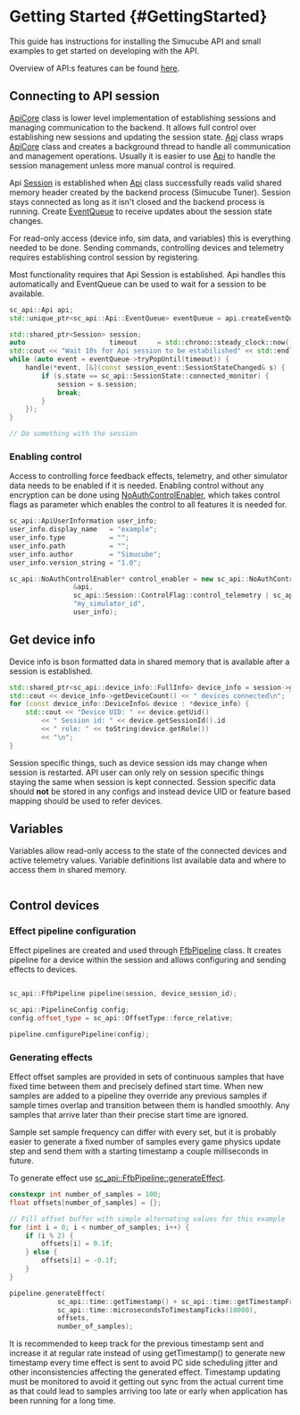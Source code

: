 # Getting Started {#GettingStarted}

This guide has instructions for installing the Simucube API and small examples to get started on developing with the API.

Overview of API:s features can be found [here](#Features).

## Connecting to API session

[ApiCore](#sc_api::ApiCore) class is lower level implementation of establishing sessions and managing communication to the backend.
It allows full control over establishing new sessions and updating the session state. [Api](#sc_api::Api) class
wraps [ApiCore](#sc_api::ApiCore) class and creates a background thread to handle all communication and management operations.
Usually it is easier to use [Api](#sc_api::Api) to handle the session management unless more manual control is required.

Api [Session](#sc_api::Session) is established when [Api](#sc_api::Api) class successfully reads valid shared memory header
created by the backend process (Simucube Tuner). Session stays connected as long as it isn't closed and the backend process is running.
Create [EventQueue](#sc_api::Api::EventQueue) to receive updates about the session state changes.

For read-only access (device info, sim data, and variables) this is everything needed to be done.
Sending commands, controlling devices and telemetry requires establishing control session by registering.

Most functionality requires that Api Session is established. Api handles this automatically and EventQueue can be used
to wait for a session to be available.
```cpp
sc_api::Api api;
std::unique_ptr<sc_api::Api::EventQueue> eventQueue = api.createEventQueue();

std::shared_ptr<Session> session;
auto                     timeout     = std::chrono::steady_clock::now() + std::chrono::seconds(10);
std::cout << "Wait 10s for Api session to be estabilished" << std::endl;
while (auto event = eventQueue->tryPopUntil(timeout)) {
    handle(*event, [&](const session_event::SessionStateChanged& s) {
        if (s.state == sc_api::SessionState::connected_monitor) {
            session = s.session;
            break;
        }
    });
}

// Do something with the session
```

### Enabling control

Access to controlling force feedback effects, telemetry, and other simulator data needs to be enabled if it is needed.
Enabling control without any encryption can be done using [NoAuthControlEnabler](#sc_api::NoAuthControlEnabler), which takes control flags as parameter which enables the control to all features it is needed for.

```cpp
sc_api::ApiUserInformation user_info;
user_info.display_name   = "example";
user_info.type           = "";
user_info.path           = "";
user_info.author         = "Simucube";
user_info.version_string = "1.0";

sc_api::NoAuthControlEnabler* control_enabler = new sc_api::NoAuthControlEnabler(
                &api,
                sc_api::Session::ControlFlag::control_telemetry | sc_api::Session::ControlFlag::control_ffb_effects,
                "my_simulator_id",
                user_info);
```

## Get device info

Device info is bson formatted data in shared memory that is available after a session is established.

```cpp
std::shared_ptr<sc_api::device_info::FullInfo> device_info = session->getDeviceInfo();
std::cout << device_info->getDeviceCount() << " devices connected\n";
for (const device_info::DeviceInfo& device : *device_info) {
    std::cout << "Device UID: " << device.getUid()
        << " Session id: " << device.getSessionId().id
        << " role: " << toString(device.getRole())
        << "\n";
}
```

Session specific things, such as device session ids may change when session is restarted.
API user can only rely on session specific things staying the same when session is kept connected.
Session specific data should **not** be stored in any configs and instead device UID or feature based mapping should be used to refer devices.

## Variables

Variables allow read-only access to the state of the connected devices and active telemetry values.
Variable definitions list available data and where to access them in shared memory.


```cpp


```

## Control devices

### Effect pipeline configuration

Effect pipelines are created and used through [FfbPipeline](#sc_api::FfbPipeline) class.
It creates pipeline for a device within the session and allows configuring and sending effects to devices.


```cpp

sc_api::FfbPipeline pipeline(session, device_session_id);

sc_api::PipelineConfig config;
config.offset_type = sc_api::OffsetType::force_relative;

pipeline.configurePipeline(config);
```

### Generating effects

Effect offset samples are provided in sets of continuous samples that have fixed time between them and precisely defined start time. When new samples are added to a pipeline they override any previous samples if sample times overlap and transition between them is handled smoothly. Any samples that arrive later than their precise start time are ignored.

Sample set sample frequency can differ with every set, but it is probably easier to generate a fixed number of samples every game physics update step and send them with a starting timestamp a couple milliseconds in future. 

To generate effect use [sc_api::FfbPipeline::generateEffect](#sc_api::FfbPipeline::generateEffect). 

```cpp
constexpr int number_of_samples = 100;
float offsets[number_of_samples] = {};

// Fill offset buffer with simple alternating values for this example
for (int i = 0; i < number_of_samples; i++) { 
    if (i % 2) {
        offsets[i] = 0.1f;
    } else {
        offsets[i] = -0.1f;
    }
}

pipeline.generateEffect(
            sc_api::time::getTimestamp() + sc_api::time::getTimestampFrequencyHz() / 250 /* give 4ms time for these samples to reach the pedal */,
            sc_api::time::microsecondsToTimestampTicks(10000), 
            offsets, 
            number_of_samples);
```

It is recommended to keep track for the previous timestamp sent and increase it at regular rate instead of
using getTimestamp() to generate new timestamp every time effect is sent to avoid PC side scheduling jitter and other
inconsistencies affecting the generated effect. Timestamp updating must be monitored to avoid it getting out sync from
the actual current time as that could lead to samples arriving too late or early when application has been running for
a long time.
